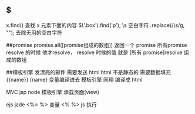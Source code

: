 ## $
x.find() 查找 x 元素下面的内容 $('.box').find('p');
\s 空白字符
.replace(/\s/g, "");  去除无用的空白字符

##promise
promise.all([promise组成的数组])
返回一个 promise 所有promise resolve 的时候  他才resolve，
resolve 时候的值  就是 [所有 promise]resolve 组成的数组

##模板引擎
发漂亮的邮件 需要发送 html
html 不是静态的 需要数据填充
{{name}}
{name} 变量编译进去
模板引擎 同理
编译成 html

MVC
jsp
node 模板引擎 承载页面(view)

ejs jade 
<%= %> 变量
<% %> js 执行
